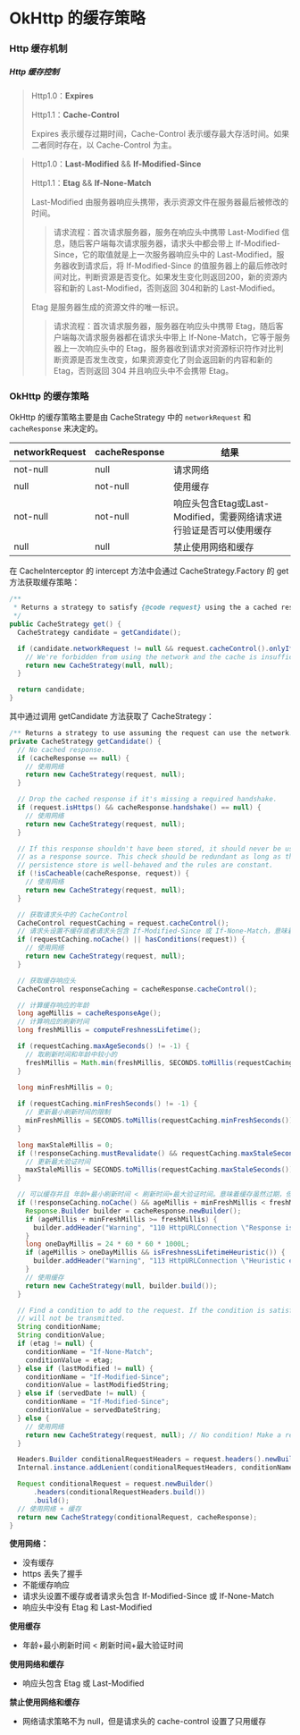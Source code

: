 # **OkHttp 的缓存策略**

### Http 缓存机制

##### Http 缓存控制

> Http1.0：**Expires**
>
> Http1.1：**Cache-Control**
>
> Expires 表示缓存过期时间，Cache-Control 表示缓存最大存活时间。如果二者同时存在，以 Cache-Control 为主。

> Http1.0：**Last-Modified** && **If-Modified-Since**
>
> Http1.1：**Etag** && **If-None-Match**
>
> Last-Modified 由服务器响应头携带，表示资源文件在服务器最后被修改的时间。
>
> > 请求流程：首次请求服务器，服务在响应头中携带 Last-Modified 信息，随后客户端每次请求服务器，请求头中都会带上 If-Modified-Since，它的取值就是上一次服务器响应头中的 Last-Modified，服务器收到请求后，将 If-Modified-Since 的值服务器上的最后修改时间对比，判断资源是否变化。如果发生变化则返回200，新的资源内容和新的 Last-Modified，否则返回 304和新的 Last-Modified。
>
> Etag 是服务器生成的资源文件的唯一标识。
>
> > 请求流程：首次请求服务器，服务器在响应头中携带 Etag，随后客户端每次请求服务器都在请求头中带上 If-None-Match，它等于服务器上一次响应头中的 Etag，服务器收到请求对资源标识符作对比判断资源是否发生改变，如果资源变化了则会返回新的内容和新的 Etag，否则返回 304 并且响应头中不会携带 Etag。



### OkHttp 的缓存策略

OkHttp 的缓存策略主要是由 CacheStrategy 中的 `networkRequest` 和 `cacheResponse` 来决定的。

| networkRequest | cacheResponse | 结果                                                         |
| -------------- | ------------- | ------------------------------------------------------------ |
| not-null       | null          | 请求网络                                                     |
| null           | not-null      | 使用缓存                                                     |
| not-null       | not-null      | 响应头包含Etag或Last-Modified，需要网络请求进行验证是否可以使用缓存 |
| null           | null          | 禁止使用网络和缓存                                           |

在 CacheInterceptor 的 intercept 方法中会通过 CacheStrategy.Factory 的 get 方法获取缓存策略：

```java
/**
 * Returns a strategy to satisfy {@code request} using the a cached response {@code response}.
 */
public CacheStrategy get() {
  CacheStrategy candidate = getCandidate();

  if (candidate.networkRequest != null && request.cacheControl().onlyIfCached()) {
    // We're forbidden from using the network and the cache is insufficient.
    return new CacheStrategy(null, null);
  }

  return candidate;
}
```

其中通过调用 getCandidate 方法获取了 CacheStrategy：

```java
/** Returns a strategy to use assuming the request can use the network. */
private CacheStrategy getCandidate() {
  // No cached response.
  if (cacheResponse == null) {
    // 使用网络
    return new CacheStrategy(request, null);
  }

  // Drop the cached response if it's missing a required handshake.
  if (request.isHttps() && cacheResponse.handshake() == null) {
    // 使用网络
    return new CacheStrategy(request, null);
  }

  // If this response shouldn't have been stored, it should never be used
  // as a response source. This check should be redundant as long as the
  // persistence store is well-behaved and the rules are constant.
  if (!isCacheable(cacheResponse, request)) {
    // 使用网络
    return new CacheStrategy(request, null);
  }

  // 获取请求头中的 CacheControl
  CacheControl requestCaching = request.cacheControl();
  // 请求头设置不缓存或者请求头包含 If-Modified-Since 或 If-None-Match，意味着缓存失效，需要通过服务器验证
  if (requestCaching.noCache() || hasConditions(request)) {
   	// 使用网络
    return new CacheStrategy(request, null);
  }

  // 获取缓存响应头
  CacheControl responseCaching = cacheResponse.cacheControl();

  // 计算缓存响应的年龄
  long ageMillis = cacheResponseAge();
  // 计算响应的刷新时间
  long freshMillis = computeFreshnessLifetime();

  if (requestCaching.maxAgeSeconds() != -1) {
    // 取刷新时间和年龄中较小的
    freshMillis = Math.min(freshMillis, SECONDS.toMillis(requestCaching.maxAgeSeconds()));
  }

  long minFreshMillis = 0;
  
  if (requestCaching.minFreshSeconds() != -1) {
    // 更新最小刷新时间的限制
    minFreshMillis = SECONDS.toMillis(requestCaching.minFreshSeconds());
  }

  long maxStaleMillis = 0;
  if (!responseCaching.mustRevalidate() && requestCaching.maxStaleSeconds() != -1) {
    // 更新最大验证时间
    maxStaleMillis = SECONDS.toMillis(requestCaching.maxStaleSeconds());
  }

  // 可以缓存并且 年龄+最小刷新时间 < 刷新时间+最大验证时间。意味着缓存虽然过期，但可用
  if (!responseCaching.noCache() && ageMillis + minFreshMillis < freshMillis + maxStaleMillis) {
    Response.Builder builder = cacheResponse.newBuilder();
    if (ageMillis + minFreshMillis >= freshMillis) {
      builder.addHeader("Warning", "110 HttpURLConnection \"Response is stale\"");
    }
    long oneDayMillis = 24 * 60 * 60 * 1000L;
    if (ageMillis > oneDayMillis && isFreshnessLifetimeHeuristic()) {
      builder.addHeader("Warning", "113 HttpURLConnection \"Heuristic expiration\"");
    }
    // 使用缓存
    return new CacheStrategy(null, builder.build());
  }

  // Find a condition to add to the request. If the condition is satisfied, the response body
  // will not be transmitted.
  String conditionName;
  String conditionValue;
  if (etag != null) {
    conditionName = "If-None-Match";
    conditionValue = etag;
  } else if (lastModified != null) {
    conditionName = "If-Modified-Since";
    conditionValue = lastModifiedString;
  } else if (servedDate != null) {
    conditionName = "If-Modified-Since";
    conditionValue = servedDateString;
  } else {
    // 使用网络
    return new CacheStrategy(request, null); // No condition! Make a regular request.
  }

  Headers.Builder conditionalRequestHeaders = request.headers().newBuilder();
  Internal.instance.addLenient(conditionalRequestHeaders, conditionName, conditionValue);

  Request conditionalRequest = request.newBuilder()
      .headers(conditionalRequestHeaders.build())
      .build();
  // 使用网络 + 缓存
  return new CacheStrategy(conditionalRequest, cacheResponse);
}
```

**使用网络：**

* 没有缓存
* https 丢失了握手
* 不能缓存响应
* 请求头设置不缓存或者请求头包含 If-Modified-Since 或 If-None-Match
* 响应头中没有 Etag 和 Last-Modified

**使用缓存**

* 年龄+最小刷新时间 < 刷新时间+最大验证时间

**使用网络和缓存**

* 响应头包含 Etag 或 Last-Modified

**禁止使用网络和缓存**

* 网络请求策略不为 null，但是请求头的 cache-control 设置了只用缓存